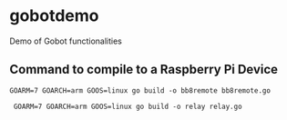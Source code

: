 # gobotdemo
Demo of Gobot functionalities

## Command to compile to a Raspberry Pi Device

``` GOARM=7 GOARCH=arm GOOS=linux go build -o bb8remote bb8remote.go ```

``` GOARM=7 GOARCH=arm GOOS=linux go build -o relay relay.go``` 
